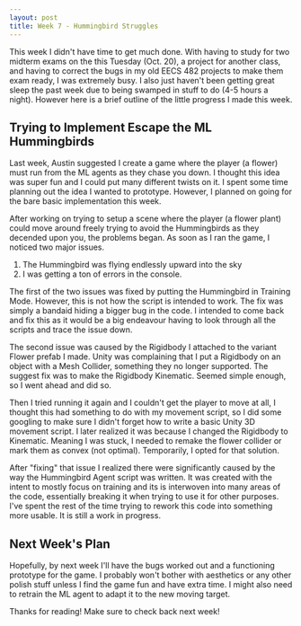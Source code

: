 ```yaml
---
layout: post
title: Week 7 - Hummingbird Struggles
---
```


This week I didn't have time to get much done. With having to study for two midterm exams on the this Tuesday (Oct. 20), a project for another class, and having to correct the bugs in my old EECS 482 projects to make them exam ready, I was extremely busy. I also just haven't been getting great sleep the past week due to being swamped in stuff to do (4-5 hours a night). However here is a brief outline of the little progress I made this week.

## Trying to Implement Escape the ML Hummingbirds

Last week, Austin suggested I create a game where the player (a flower) must run from the ML agents as they chase you down. I thought this idea was super fun and I could put many different twists on it. I spent some time planning out the idea I wanted to prototype. However, I planned on going for the bare basic implementation this week. 

After working on trying to setup a scene where the player (a flower plant) could move around freely trying to avoid the Hummingbirds as they decended upon you, the problems began. As soon as I ran the game, I noticed two major issues. 
 1. The Hummingbird was flying endlessly upward into the sky
 2. I was getting a ton of errors in the console.

The first of the two issues was fixed by putting the Hummingbird in Training Mode. However, this is not how the script is intended to work. The fix was simply a bandaid hiding a bigger bug in the code. I intended to come back and fix this as it would be a big endeavour having to look through all the scripts and trace the issue down.

The second issue was caused by the Rigidbody I attached to the variant Flower prefab I made. Unity was complaining that I put a Rigidbody on an object with a Mesh Collider, something they no longer supported. The suggest fix was to make the Rigidbody Kinematic. Seemed simple enough, so I went ahead and did so. 

Then I tried running it again and I couldn't get the player to move at all, I thought this had something to do with my movement script, so I did some googling to make sure I didn't forget how to write a basic Unity 3D movement script. I later realized it was because I changed the Rigidbody to Kinematic. Meaning I was stuck, I needed to remake the flower collider or mark them as convex (not optimal). Temporarily, I opted for that solution.

After "fixing" that issue I realized there were significantly caused by the way the Hummingbird Agent script was written. It was created with the intent to mostly focus on training and its is interwoven into many areas of the code, essentially breaking it when trying to use it for other purposes. I've spent the rest of the time trying to rework this code into something more usable. It is still a work in progress.

## Next Week's Plan

Hopefully, by next week I'll have the bugs worked out and a functioning prototype for the game. I probably won't bother with aesthetics or any other polish stuff unless I find the game fun and have extra time. I might also need to retrain the ML agent to adapt it to the new moving target.

Thanks for reading! Make sure to check back next week!
